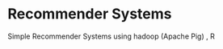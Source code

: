 Recommender Systems
=====================

Simple Recommender Systems using hadoop (Apache Pig) , R
